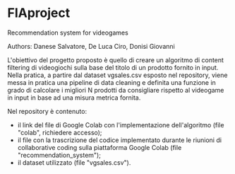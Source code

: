 # FIAproject
Recommendation system for videogames

Authors: Danese Salvatore, De Luca Ciro, Donisi Giovanni

L'obiettivo del progetto proposto è quello di creare un algoritmo di content filtering di videogiochi sulla base del titolo di un prodotto fornito in input.
Nella pratica, a partire dal dataset vgsales.csv esposto nel repository, viene messa in pratica una pipeline di data cleaning e definita una funzione in grado di calcolare
i migliori N prodotti da consigliare rispetto al videogame in input in base ad una misura metrica fornita.

Nel repository è contenuto:
- il link del file di Google Colab con l'implementazione dell'algoritmo (file "colab", richiedere accesso);
- il file con la trascrizione del codice implementato durante le riunioni di collaborative coding sulla piattaforma Google Colab (file "recommendation_system");
- il dataset utilizzato (file "vgsales.csv").

